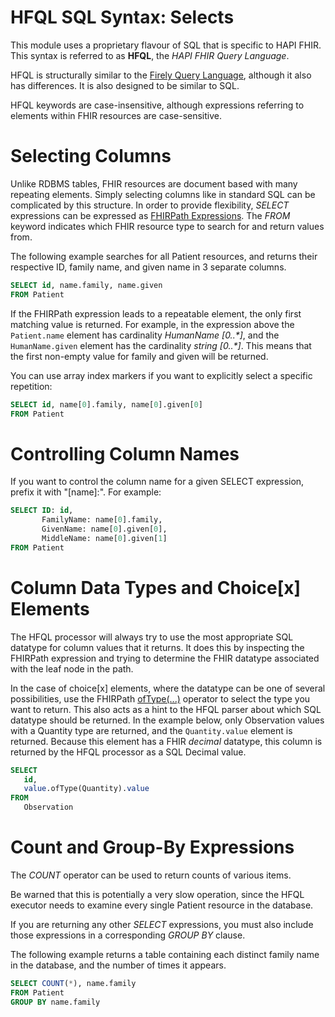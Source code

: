 # HFQL SQL Syntax: Selects

This module uses a proprietary flavour of SQL that is specific to HAPI FHIR. This syntax is referred to as **HFQL**, the _HAPI FHIR Query Language_.

HFQL is structurally similar to the [Firely Query Language](https://simplifier.net/docs/fql), although it also has differences. It is also designed to be similar to SQL.

HFQL keywords are case-insensitive, although expressions referring to elements within FHIR resources are case-sensitive.

# Selecting Columns

Unlike RDBMS tables, FHIR resources are document based with many repeating elements. Simply selecting columns like in standard SQL can be complicated by this structure. In order to provide flexibility, _SELECT_ expressions can be expressed as [FHIRPath Expressions](https://smilecdr.com/docs/fhir_standard/fhirpath_expressions.html). The _FROM_ keyword indicates which FHIR resource type to search for and return values from.

The following example searches for all Patient resources, and returns their respective ID, family name, and given name in 3 separate columns.

```sql
SELECT id, name.family, name.given
FROM Patient
```

If the FHIRPath expression leads to a repeatable element, the only first matching value is returned. For example, in the expression above the `Patient.name` element has cardinality _HumanName [0..*]_, and the `HumanName.given` element has the cardinality _string [0..*]_. This means that the first non-empty value for family and given will be returned.

You can use array index markers if you want to explicitly select a specific repetition:

```sql
SELECT id, name[0].family, name[0].given[0]
FROM Patient
```

# Controlling Column Names

If you want to control the column name for a given SELECT expression, prefix it with "[name]:". For example:

```sql
SELECT ID: id, 
       FamilyName: name[0].family, 
       GivenName: name[0].given[0],
       MiddleName: name[0].given[1]
FROM Patient
```

# Column Data Types and Choice[x] Elements

The HFQL processor will always try to use the most appropriate SQL datatype for column values that it returns. It does this by inspecting the FHIRPath expression and trying to determine the FHIR datatype associated with the leaf node in the path.

In the case of choice[x] elements, where the datatype can be one of several possibilities, use the FHIRPath [ofType(...)](https://hl7.org/fhirpath/#paths-and-polymorphic-items) operator to select the type you want to return. This also acts as a hint to the HFQL parser about which SQL datatype should be returned. In the example below, only Observation values with a Quantity type are returned, and the `Quantity.value` element is returned. Because this element has a FHIR _decimal_ datatype, this column is returned by the HFQL processor as a SQL Decimal value. 

```sql
SELECT
   id, 
   value.ofType(Quantity).value
FROM
   Observation
```

# Count and Group-By Expressions

The _COUNT_ operator can be used to return counts of various items.

Be warned that this is potentially a very slow operation, since the HFQL executor needs to examine every single Patient resource in the database.

If you are returning any other _SELECT_ expressions, you must also include those expressions in a corresponding _GROUP BY_ clause.

The following example returns a table containing each distinct family name in the database, and the number of times it appears.

```sql
SELECT COUNT(*), name.family
FROM Patient
GROUP BY name.family
```
